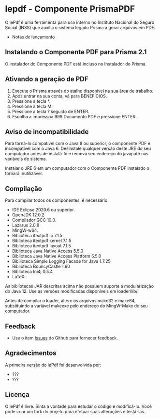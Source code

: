 # lepdf - Componente PrismaPDF

O lePdf é uma ferramenta para uso interno no Instituto Nacional do Seguro Social (INSS) que auxilia o sistema legado Prisma a gerar arquivos em PDF.

* [Notas de lançamento](docs/atualizacoes.md)

## Instalando o Componente PDF para Prisma 2.1

O instalador do Componente PDF está incluso no Instalador do Prisma.

## Ativando a geração de PDF

1. Execute o Prisma através do atalho disponível na sua área de trabalho.
2. Após entrar na sua conta, vá para BENEFÍCIOS.
3. Pressione a tecla *.
4. Pressione a tecla M.
5. Pressione a tecla ? seguido de ENTER.
6. Escolha a impressoa 999 Documento PDF e pressione ENTER.

## Aviso de incompatibilidade

Para torná-lo compatível com o Java 8 ou superior, o componente PDF é incompatível com o Java 6. Desinstale qualquer versão deste JRE do seu computador antes de instalá-lo e remova seu endereço do javapath nas variáveis de sistema.

Instalar o JRE 6 em um computador com o Componente PDF instalado o tornará inutilizável.

## Compilação

Para compilar todos os componentes, é necessário:

* IDE Eclipse 2020.6 ou superior.
* OpenJDK 12.0.2
* Compilador GCC 10.0.
* Lazarus 2.0.8
* MingW-w64.
* Biblioteca itextpdf io 7.1.5
* Biblioteca itextpdf kernel 7.1.5
* Biblioteca itextpdf layout 7.1.5
* Biblioteca Java Native Access 5.5.0
* Biblioteca Java Native Access Platform 5.5.0
* Bibilioteca Simple Logging Facade for Java 1.7.25
* Biblioteca BouncyCastle 1.60
* Biblioteca Ini4j 0.5.4
* LaTeX.

As bibliotecas JAR descritas acima não possuem suporte a modularização do Java 12. Use as versões modificadas disponíveis em loader/lib/.

Antes de compilar o loader, altere os arquivos make32 e make64, substituindo a variável makeexe pelo endereço do MingW-Make do seu computador.

## Feedback
* Use o item [Issues](https://github.com/douglasralmeida/lepdf/issues) do Github para fornecer feedback.

## Agradecimentos

A primeira versão do lePdf foi desenvolvida por:
* ???
* ???

## Licença

O lePdf é livre. Sinta a vontade para estudar o código e modificá-lo. Você pode criar um fork do projeto para efetuar suas alterações e testá-las.